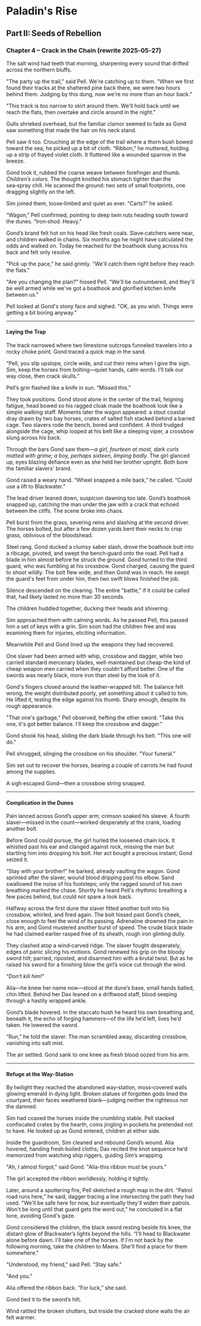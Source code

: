 # Paladin's Rise

## Part II: Seeds of Rebellion

### Chapter 4 – Crack in the Chain (rewrite 2025‑05‑27)

The salt wind had teeth that morning, sharpening every sound that drifted across the northern bluffs. 

"The party up the trail," said Pell. We're catching up to them. "When we first found their tracks at the shattered pine back there, we were two hours behind them. Judging by this dung, now we're no more than an hour back."

"This track is too narrow to skirt around them. We'll hold back until we reach the flats, then overtake and circle around in the night."

Gulls shrieked overhead, but the familiar clamor seemed to fade as Gond saw something that made the hair on his neck stand.

Pell saw it too. Crouching at the edge of the trail where a thorn bush bowed toward the sea, he picked up a bit of cloth. “Ribbon,” he muttered, holding up a strip of frayed violet cloth. It fluttered like a wounded sparrow in the breeze.

Gond took it, rubbed the coarse weave between forefinger and thumb. *Children’s colors.*  The thought knotted his stomach tighter than the sea‑spray chill. He scanned the ground: two sets of small footprints, one dragging slightly on the left.

Sim joined them, loose‑limbed and quiet as ever. “Carts?” he asked.

“Wagon,” Pell confirmed, pointing to deep twin ruts heading south toward the dunes. “Iron‑shod. Heavy.”

Gond’s brand felt hot on his head like fresh coals. Slave‑catchers were near, and children walked in chains. Six months ago he might have calculated the odds and walked on. Today he reached for the boathook slung across his back and felt only resolve.

"Pick up the pace," he said grimly. "We'll catch them right before they reach the flats."

"Are you changing the plan?" hissed Pell. "We'll be outnumbered, and they'll be well armed while we've got a boathook and glorified kitchen knife between us."

Pell looked at Gond's stony face and sighed. "OK, as you wish. Things were getting a bit boring anyway."

***

#### Laying the Trap

The track narrowed where two limestone outcrops funneled travelers into a rocky choke point. Gond traced a quick map in the sand.

“Pell, you slip upslope, circle wide, and cut their reins when I give the sign. Sim, keep the horses from bolting—quiet hands, calm words. I’ll talk our way close, then crack skulls.”

Pell’s grin flashed like a knife in sun. “Missed this.”

They took positions. Gond stood alone in the center of the trail, feigning fatigue, head bowed so his ragged cloak made the boathook look like a simple walking staff. Moments later the wagon appeared: a stout coastal dray drawn by two bay horses, crates of salted fish stacked behind a barred cage. Two slavers rode the bench, bored and confident. A third trudged alongside the cage, whip looped at his belt like a sleeping viper, a crossbow slung across his back.

Through the bars Gond saw them—*a girl, fourteen at most, dark curls matted with grime; a boy, perhaps sixteen, limping badly.*  The girl glanced up, eyes blazing defiance even as she held her brother upright. Both bore the familiar slavers' brand.

Gond raised a weary hand. “Wheel snapped a mile back,” he called. “Could use a lift to Blackwater.”

The lead driver leaned down, suspicion dawning too late. Gond’s boathook snapped up, catching the man under the jaw with a crack that echoed between the cliffs. The scene broke into chaos.

Pell burst from the grass, severing reins and slashing at the second driver. The horses bolted, but after a few dozen yards bent their necks to crop grass, oblivious of the bloodshead.

Steel rang. Gond ducked a clumsy saber slash, drove the boathook butt into a ribcage, pivoted, and swept the bench‑guard onto the road. Pell had a blade in him almost before he struck the ground. Gond turned to the third guard, who was fumbling at his crossbow. Gond charged, causing the guard to shoot wildly. The bolt flew wide, and then Gond was in reach. He swept the guard's feet from under him, then two swift blows finished the job.

Silence descended on the clearing. The entire "battle," if it could be called that, had likely lasted no more than 30 seconds.

The children huddled together, ducking their heads and shivering.

Sim approached them with calming words. As he passed Pell, this passed him a set of keys with a grin. Sim soon had the children free and was examining them for injuries, eliciting information.

Meanwhile Pell and Gond lined up the weapons they had recovered.

One slaver had been armed with whip, crossbow and dagger, while two carried standard mercenary blades, well-maintained but cheap-the kind of cheap weapon men carried when they couldn't afford better. One of the swords was nearly black, more iron than steel by the look of it.

Gond's fingers closed around the leather-wrapped hilt. The balance felt wrong, the weight distributed poorly, yet something about it called to him. He lifted it, testing the edge against his thumb. Sharp enough, despite its rough appearance.

"That one's garbage," Pell observed, hefting the other sword. "Take this one, it's got better balance. I'll keep the crossbow and dagger."

Gond shook his head, sliding the dark blade through his belt. "This one will do."

Pell shrugged, slinging the crossbow on his shoulder. "Your funeral."

Sim set out to recover the horses, bearing a couple of carrots he had found among the supplies.

A sigh escaped Gond—then a crossbow string snapped.

---

#### Complication in the Dunes

Pain lanced across Gond’s upper arm; crimson soaked his sleeve. A fourth slaver—missed in the count—worked desperately at the crank, loading another bolt.

Before Gond could pursue, the girl hurled the loosened chain lock. It whistled past his ear and clanged against rock, missing the man but startling him into dropping his bolt. Her act bought a precious instant; Gond seized it.

“Stay with your brother!” he barked, already vaulting the wagon. Gond sprinted after the slaver, wound blood dripping past his elbow. Sand swallowed the noise of his footsteps; only the ragged sound of his own breathing marked the chase. Shortly he heard Pell's rhythmic breathing a few paces behind, but could not spare a look back.

Halfway across the first dune the slaver fitted another bolt into his crossbow, whirled, and fired again. The bolt hissed past Gond’s cheek, close enough to feel the wind of its passing. Adrenaline drowned the pain in his arm, and Gond mustered another burst of speed. The crude black blade he had claimed earlier rasped free of its sheath, rough iron glinting dully.

They clashed atop a wind‑carved ridge. The slaver fought desperately, edges of panic slicing his motions. Gond renewed his grip on the bloody sword hilt; parried, riposted, and disarmed him with a brutal twist. But as he raised his sword for a finishing blow the girl’s voice cut through the wind.

“*Don’t kill him!*”

Alia—he knew her name now—stood at the dune’s base, small hands balled, chin lifted. Behind her Dax leaned on a driftwood staff, blood seeping through a hastily wrapped ankle.

Gond’s blade hovered. In the staccato hush he heard his own breathing and, beneath it, the echo of forging hammers—of the life he’d left, lives he’d taken. He lowered the sword.

“Run,” he told the slaver. The man scrambled away, discarding crossbow, vanishing into salt mist.

The air settled. Gond sank to one knee as fresh blood oozed from his arm.

---

#### Refuge at the Way‑Station

By twilight they reached the abandoned way‑station, moss‑covered walls glowing emerald in dying light. Broken statues of forgotten gods lined the courtyard, their faces weathered blank—judging neither the righteous nor the damned.

Sim had coaxed the horses inside the crumbling stable. Pell stacked confiscated crates by the hearth, coins jingling in pockets he pretended not to have. He looked up as Gond entered, children at either side.

Inside the guardroom, Sim cleaned and rebound Gond’s wound. Alia hovered, handing fresh‑boiled cloths; Dax recited the knot sequence he’d memorized from watching ship riggers, guiding Sim’s wrapping.

"Ah, I almost forgot," said Gond. "Alia-this ribbon must be yours."

The girl accepted the ribbon worldlessly, holding it tightly.

Later, around a sputtering fire, Pell sketched a rough map in the dirt. “Patrol road runs here,” he said, dagger tracing a line intersecting the path they had used. "We'll be safe here for now, but eventually they'll widen their patrols. Won't be long until that guard gets the word out," he concluded in a flat tone, avoiding Gond's gaze.

Gond considered the children, the black sword resting beside his knee, the distant glow of Blackwater’s lights beyond the hills. “I'll head to Blackwater alone before dawn. I'll take one of the horses. If I'm not back by the following morning, take the children to Maera. She'll find a place for them somewhere."

"Understood, my friend," said Pell. "Stay safe."

"And you."

Alia offered the ribbon back. “For luck,” she said.

Gond tied it to the sword’s hilt.

Wind rattled the broken shutters, but inside the cracked stone walls the air felt warmer.
